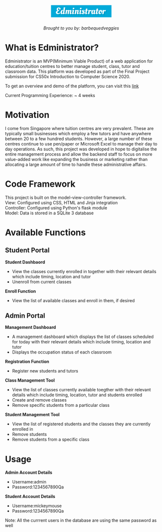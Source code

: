 <h1 align="center">
<img src="largelogo.png" width="200" height="40">
</h1>

<h6 align="center">
Brought to you by: barbequedveggies
</h6>

# What is Edministrator?

Edministrator is an MVP(Minimum Viable Product) of a web application for education/tuition centres to better manage student, class, tutor and classroom data. This platform was developed as part of the
Final Project submission for CS50x Introduction to Computer Science 2020.

To get an overview and demo of the platform, you can visit this [link](https://youtu.be/QApYQU7mK64)

Current Programming Experience: ~ 4 weeks

# Motivation

I come from Singapore where tuition centres are very prevalent. These are typically small businesses which employ a few tutors and have anywhere between 20 to a few hundred students. However,
a large number of these centres continue to use pen/paper or Microsoft Excel to manage their day to day operations. As such, this project was developed in hope to digitalise the entire
management process and allow the backend staff to focus on more value-added work like expanding the business or marketing rather than allocating a large amount of time to handle these administrative affairs.

# Code Framework

This project is built on the model-view-controller framework.<br />
View: Configured using CSS, HTML and Jinja integration<br />
Controller: Configured using Python's flask module<br />
Model: Data is stored in a SQLite 3 database

# Available Functions

## Student Portal

**Student Dashbaord**
* View the classes currently enrolled in together with their relevant details which include timing, location and tutor
* Unenroll from current classes

**Enroll Function**
* View the list of available classes and enroll in them, if desired

## Admin Portal

**Management Dashboard**
* A management dashboard which displays the list of classes scheduled for today with their relevant details which include timing, location and tutor
* Displays the occupation status of each classroom

**Registration Function**
* Register new students and tutors

**Class Management Tool**
* View the list of classes currently available toegther with their relevant details which include timing, location, tutor and students enrolled
* Create and remove classes
* Remove specific students from a particular class

**Student Management Tool**
* View the list of registered students and the classes they are currently enrolled in
* Remove students
* Remove students from a specific class

# Usage

**Admin Account Details**
* Username:admin
* Password:1234567890Qa

**Student Account Details**
* Username:mickeymouse
* Password:1234567890Qa

Note: All the currrent users in the database are using the same password as well



